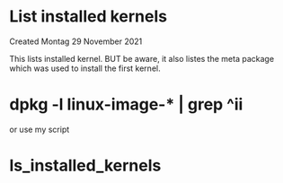 # List installed kernels
Created Montag 29 November 2021

This lists installed kernel. BUT be aware, it also listes the meta package which was used to install the first kernel.

# dpkg -l linux-image-\* | grep ^ii
or use my script
# ls_installed_kernels


